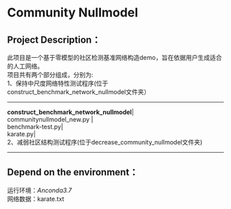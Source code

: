 # **Community Nullmodel**  
## Project Description：
此项目是一个基于零模型的社区检测基准网络构造demo，旨在依据用户生成适合的人工网络。  
项目共有两个部分组成，分别为:  
1、保持中尺度网络特性测试程序(位于construct_benchmark_network_nullmodel文件夹）
***   
**construct_benchmark_network_nullmodel**|  
communitynullmodel_new.py |    
benchmark-test.py|    
karate.py|    
2、减弱社区结构测试程序(位于decrease_community_nullmodel文件夹)
***  
## Depend on the environment：
运行环境：*Anconda3.7*  
网络数据：karate.txt  






